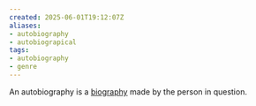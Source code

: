 ```yaml
---
created: 2025-06-01T19:12:07Z
aliases:
- autobiography
- autobiograpical
tags:
- autobiography
- genre
---
```


An autobiography is a [biography](biography.md) made by the person in question.
